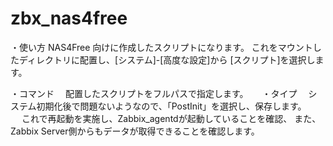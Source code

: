 zbx_nas4free
============

・使い方
NAS4Free 向けに作成したスクリプトになります。
これをマウントしたディレクトリに配置し、[システム]-[高度な設定]から
[スクリプト]を選択します。

・コマンド
　配置したスクリプトをフルパスで指定します。
　
・タイプ
　システム初期化後で問題ないようなので、「PostInit」を選択し、保存します。
　
これで再起動を実施し、Zabbix_agentdが起動していることを確認、
また、Zabbix Server側からもデータが取得できることを確認します。
